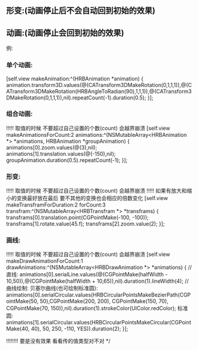 
## 形变:(动画停止后不会自动回到初始的效果)
## 动画:(动画停止会回到初始的效果)
 
例:
 
### 单个动画:
 [self.view makeAnimation:^(HRBAnimation *animation) {
   animation.transform3D.values(@(CATransform3DMakeRotation(0,1,1,1)),@(CATransform3DMakeRotation(HRBAngleToRadian(90),1,1,1)),@(CATransform3DMakeRotation(0,1,1,1)),nil).repeatCount(-1).duration(0.5);
 }];
 
 ### 组合动画:
 !!!!! 取值的时候 不要超过自己设置的个数(count)  会越界崩溃
 [self.view makeAnimationsForCount:2 animations:^(NSMutableArray<HRBAnimation *> *animations, HRBAnimation *groupAnimation) {
     animations[0].zoom.values(@(3),nil);
     animations[1].translation.values(@(-150),nil);
     groupAnimation.duration(0.5).repeatCount(-1);
 }];
 
 ### 形变:
 !!!!! 取值的时候 不要超过自己设置的个数(count)  会越界崩溃
 !!!!! 如果有放大和缩小的变换最好放在最后 要不其他的变换也会相应的倍数变化
 [self.view makeTransframForDuration:2 forCount:3 transfram:^(NSMutableArray<HRBTransfram *> *transframs) {
     transframs[0].translation.point(CGPointMake(-100, -100));
     transframs[1].rotate.value(45.f);
     transframs[2].zoom.value(2);
 }];
 
 ### 画线:
!!!!! 取值的时候 不要超过自己设置的个数(count)  会越界崩溃
[self.view makeDrawAnimationForCount:1 drawAnimations:^(NSMutableArray<HRBDrawAnimation *> *animations) {
    //直线:
    animations[0].serialLine.values(@(CGPointMake(halfWidth - 10,50)),@(CGPointMake(halfWidth + 10,65)),nil).duration(1).lineWidth(4);
   //曲线绘制:
       贝塞尔曲线(也可绘制标准圆):
    animations[0].serialCircular.values(HRBCircularPointsMakeBezierPath(CGPointMake(50, 50),CGPointMake(200, 200), CGPointMake(150, 70), CGPointMake(70, 150)),nil).duration(1).strokeColor(UIColor.redColor);
       标准圆:
    animations[1].serialCircular.values(HRBCircularPointsMakeCircular(CGPointMake(40, 40), 50, 250, -110, YES)).duration(2);
}];

     
 
 !!!!!!!! 要是没有效果 看看传的值类型对不对
 */
